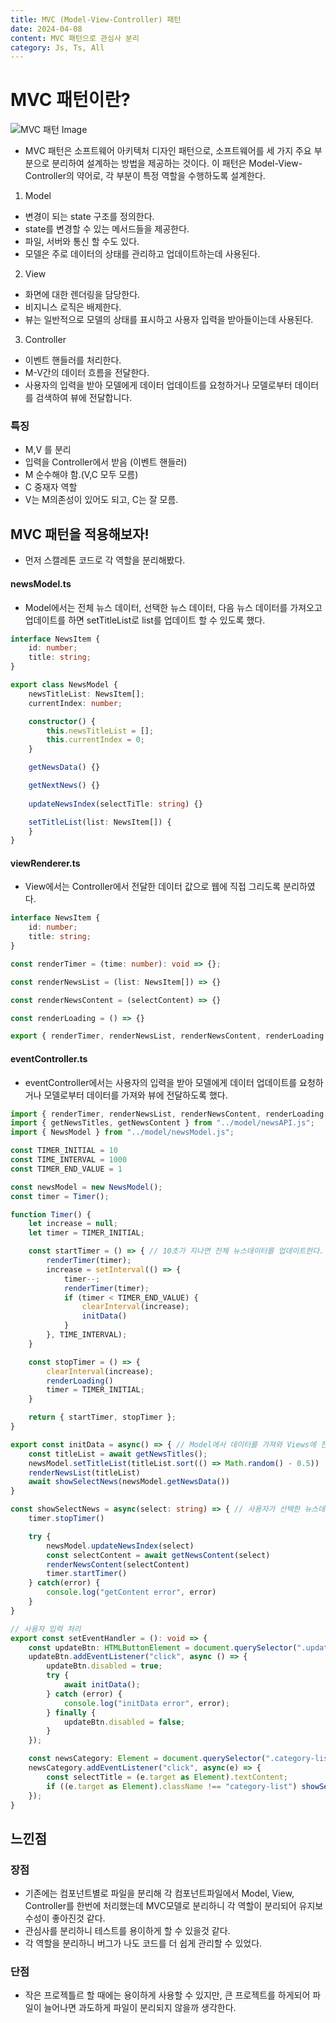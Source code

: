```yaml
---
title: MVC (Model-View-Controller) 패턴
date: 2024-04-08
content: MVC 패턴으로 관심사 분리
category: Js, Ts, All
---
```


# MVC 패턴이란?

![MVC 패턴 Image](/MVCimg.png)

- MVC 패턴은 소프트웨어 아키텍처 디자인 패턴으로, 
소프트웨어를 세 가지 주요 부분으로 분리하여 설계하는 방법을 제공하는 것이다.
이 패턴은 Model-View-Controller의 약어로, 각 부분이 특정 역할을 수행하도록 설계한다.

1. Model
- 변경이 되는 state 구조를 정의한다.
- state를 변경할 수 있는 메서드들을 제공한다.
- 파일, 서버와 통신 할 수도 있다.
- 모델은 주로 데이터의 상태를 관리하고 업데이트하는데 사용된다.

2. View
- 화면에 대한 렌더링을 담당한다.
- 비지니스 로직은 배제한다.
- 뷰는 일반적으로 모델의 상태를 표시하고 사용자 입력을 받아들이는데 사용된다.

3. Controller
- 이벤트 핸들러를 처리한다.
- M-V간의 데이터 흐름을 전달한다.
- 사용자의 입력을 받아 모델에게 데이터 업데이트를 요청하거나 모델로부터 데이터를 검색하여 뷰에 전달합니다.

### 특징
- M,V 를 분리
- 입력을 Controller에서 받음 (이벤트 핸들러)
- M 순수해야 함.(V,C 모두 모름)
- C 중재자 역할
- V는 M의존성이 있어도 되고, C는 잘 모름.

## MVC 패턴을 적용해보자!
- 먼저 스캘레톤 코드로 각 역할을 분리해봤다.

#### newsModel.ts
- Model에서는 전체 뉴스 데이터, 선택한 뉴스 데이터, 다음 뉴스 데이터를 가져오고 업데이트를 하면 setTitleList로 list를 업데이트 할 수 있도록 했다.
```ts
interface NewsItem {
    id: number;
    title: string;
}

export class NewsModel {
    newsTitleList: NewsItem[];
    currentIndex: number;

    constructor() {
        this.newsTitleList = [];
        this.currentIndex = 0;
    }

    getNewsData() {}

    getNextNews() {}
    
    updateNewsIndex(selectTiTle: string) {}

    setTitleList(list: NewsItem[]) {
    }
}
```

#### viewRenderer.ts
- View에서는 Controller에서 전달한 데이터 값으로 웹에 직접 그리도록 분리하였다.
```ts
interface NewsItem {
    id: number;
    title: string;
}

const renderTimer = (time: number): void => {};

const renderNewsList = (list: NewsItem[]) => {}

const renderNewsContent = (selectContent) => {}

const renderLoading = () => {}

export { renderTimer, renderNewsList, renderNewsContent, renderLoading }
```

#### eventController.ts
- eventController에서는 사용자의 입력을 받아 모델에게 데이터 업데이트를 요청하거나 모델로부터 데이터를 가져와 뷰에 전달하도록 했다.

```ts
import { renderTimer, renderNewsList, renderNewsContent, renderLoading } from "../view/viewRenderer.js"
import { getNewsTitles, getNewsContent } from "../model/newsAPI.js";
import { NewsModel } from "../model/newsModel.js";

const TIMER_INITIAL = 10
const TIME_INTERVAL = 1000
const TIMER_END_VALUE = 1

const newsModel = new NewsModel();
const timer = Timer();

function Timer() {
    let increase = null;
    let timer = TIMER_INITIAL;

    const startTimer = () => { // 10초가 지나면 전체 뉴스데이터를 업데이트한다.
        renderTimer(timer);
        increase = setInterval(() => {
            timer--;
            renderTimer(timer);
            if (timer < TIMER_END_VALUE) {
                clearInterval(increase);
                initData()
            } 
        }, TIME_INTERVAL);
    }

    const stopTimer = () => {
        clearInterval(increase);
        renderLoading()
        timer = TIMER_INITIAL;
    }

    return { startTimer, stopTimer };
}

export const initData = async() => { // Model에서 데이터를 가져와 Views에 전달해 웹에 그려준다.
    const titleList = await getNewsTitles();
    newsModel.setTitleList(titleList.sort(() => Math.random() - 0.5))
    renderNewsList(titleList)
    await showSelectNews(newsModel.getNewsData())
}

const showSelectNews = async(select: string) => { // 사용자가 선택한 뉴스데이터를 Model로부터 가져와 View에 전달해 웹에 그려준다.
    timer.stopTimer()

    try {
        newsModel.updateNewsIndex(select)
        const selectContent = await getNewsContent(select)
        renderNewsContent(selectContent)
        timer.startTimer()
    } catch(error) {
        console.log("getContent error", error)
    }
}

// 사용자 입력 처리
export const setEventHandler = (): void => {
    const updateBtn: HTMLButtonElement = document.querySelector(".update-button")
    updateBtn.addEventListener("click", async () => {
        updateBtn.disabled = true;
        try {
            await initData();
        } catch (error) {
            console.log("initData error", error);
        } finally {
            updateBtn.disabled = false;
        }
    });

    const newsCategory: Element = document.querySelector(".category-list");
    newsCategory.addEventListener("click", async(e) => {
        const selectTitle = (e.target as Element).textContent;
        if ((e.target as Element).className !== "category-list") showSelectNews(selectTitle)
    });
}
```

## 느낀점

### 장점
- 기존에는 컴포넌트별로 파일을 분리해 각 컴포넌트파일에서 Model, View, Controller를 한번에 처리했는데 MVC모델로 분리하니 각 역할이 분리되어 유지보수성이 좋아진것 같다.
- 관심사를 분리하니 테스트를 용이하게 할 수 있을것 같다.
- 각 역할을 분리하니 버그가 나도 코드를 더 쉽게 관리할 수 있었다.

### 단점
- 작은 프로젝틀르 할 때에는 용이하게 사용할 수 있지만, 큰 프로젝트를 하게되어 파일이 늘어나면 과도하게 파일이 분리되지 않을까 생각한다.

